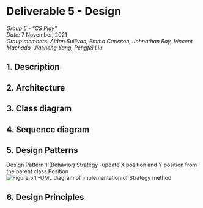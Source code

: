 # Deliverable 5 - Design

*Group 5 - “CS Play”*   
*Date:* 7 November, 2021    
*Group members: Aidan Sullivan, Emma Carlsson, Johnathan Ray, Vincent Machado, Jiasheng Yang, Pengfei Liu*    

## 1. Description


## 2. Architecture


## 3. Class diagram


## 4. Sequence diagram


## 5. Design Patterns
Design Pattern 1:(Behavior) Strategy -update X position and Y position from the parent class Position
![Figure 5.1 -UML diagram of implementation of Strategy method](https://github.com/jdr479/CS-Play/blob/main/Deliverables/deliverable_images/class-diagram.png)


## 6. Design Principles


